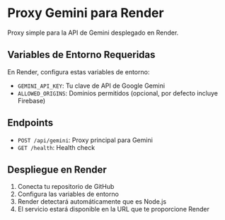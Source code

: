 # Proxy Gemini para Render

Proxy simple para la API de Gemini desplegado en Render.

## Variables de Entorno Requeridas

En Render, configura estas variables de entorno:

- `GEMINI_API_KEY`: Tu clave de API de Google Gemini
- `ALLOWED_ORIGINS`: Dominios permitidos (opcional, por defecto incluye Firebase)

## Endpoints

- `POST /api/gemini`: Proxy principal para Gemini
- `GET /health`: Health check

## Despliegue en Render

1. Conecta tu repositorio de GitHub
2. Configura las variables de entorno
3. Render detectará automáticamente que es Node.js
4. El servicio estará disponible en la URL que te proporcione Render 